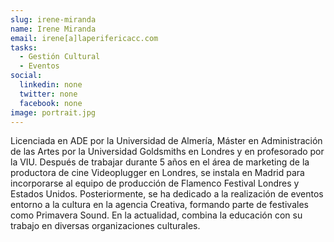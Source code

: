 ```yaml
---
slug: irene-miranda
name: Irene Miranda
email: irene[a]laperifericacc.com
tasks:
  - Gestión Cultural
  - Eventos
social:
  linkedin: none
  twitter: none
  facebook: none
image: portrait.jpg
---
```


Licenciada en ADE por la Universidad de Almería, Máster en Administración de las
Artes por la Universidad Goldsmiths en Londres y en profesorado por la VIU.
Después de trabajar durante 5 años en el área de marketing de la productora de
cine Videoplugger en Londres, se instala en Madrid para incorporarse al equipo
de producción de Flamenco Festival Londres y Estados Unidos. Posteriormente, se
ha dedicado a la realización de eventos entorno a la cultura en la agencia
Creativa, formando parte de festivales como Primavera Sound. En la actualidad,
combina la educación con su trabajo en diversas organizaciones culturales.
